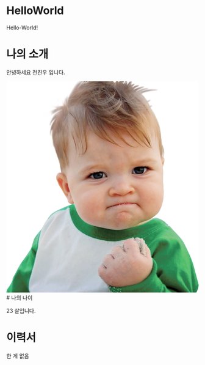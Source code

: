 # HelloWorld
Hello-World!


# 나의 소개
안녕하세요 전진우 입니다.

<img src="pngwing.com.png" alt="my Image">
# 나의 나이

23 살입니다.


# 이력서
한 게 없음


# 
